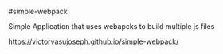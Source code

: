 #simple-webpack

Simple Application that uses webapcks to build multiple js files

https://victorvasujoseph.github.io/simple-webpack/

